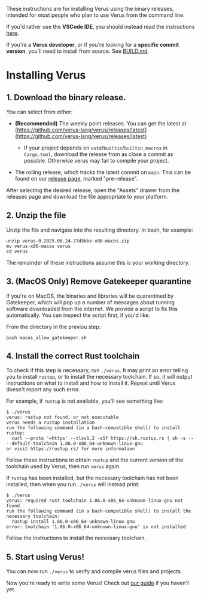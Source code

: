These instructions are for installing Verus using the binary releases, intended for most people who plan to use Verus from the command line.

If you'd rather use the **VSCode IDE**, you should instead read the instructions [here](https://verus-lang.github.io/verus/guide/getting_started_vscode.html).

If you're a **Verus developer**, or if you're looking for a **specific commit version**, you'll need to install from source. See [BUILD.md](./BUILD.md).

# Installing Verus

## 1. Download the binary release.

You can select from either:

 * **(Recommended)** The weekly point releases. You can get the latest at  [https://github.com/verus-lang/verus/releases/latest](https://github.com/verus-lang/verus/releases/latest)
   * If your project depends on `vstd`/`builtin`/`builtin_macros` in `Cargo.toml`, download the release from as close a commit as possible. Otherwise verus may fail to compile your project.

 * The rolling release, which tracks the latest commit on `main`.
   This can be found on our [release page](https://github.com/verus-lang/verus/releases), marked "pre-release".

After selecting the desired release, open the "Assets" drawer from the releases page and download the file appropriate to your platform.

## 2. Unzip the file

Unzip the file and navigate into the resulting directory. In bash, for example:

```
unzip verus-0.2025.06.24.77d5bbe-x86-macos.zip
mv verus-x86-macos verus
cd verus
```

The remainder of these instructions assume this is your working directory.

## 3. (MacOS Only) Remove Gatekeeper quarantine

If you're on MacOS, the binaries and libraries will be quarantined by Gatekeeper, which will pop up a number of messages about running software downloaded from the internet. We provide a script to fix this automatically. You can inspect the script first, if you'd like.

From the directory in the previou step:

```
bash macos_allow_gatekeeper.sh
```

## 4. Install the correct Rust toolchain

To check if this step is necessary, run `./verus`.  It may print an error telling you to install `rustup`, or to install the necessary toolchain. If so, it will output instructions on what to install and how to install it. Repeat until Verus doesn't report any such error.

For example, if `rustup` is not available, you'll see something like:

```
$ ./verus 
verus: rustup not found, or not executable
verus needs a rustup installation
run the following command (in a bash-compatible shell) to install rustup:
  curl --proto '=https' --tlsv1.2 -sSf https://sh.rustup.rs | sh -s -- --default-toolchain 1.86.0-x86_64-unknown-linux-gnu
or visit https://rustup.rs/ for more information
```

Follow these instructions to obtain `rustup` and the current version of the toolchain used by Verus, then run `verus` again.

If `rustup` has been installed, but the necessary toolchain has _not_ been installed, then when you run `./verus` will instead print:

```
$ ./verus
verus: required rust toolchain 1.86.0-x86_64-unknown-linux-gnu not found
run the following command (in a bash-compatible shell) to install the necessary toolchain:
  rustup install 1.86.0-x86_64-unknown-linux-gnu
error: toolchain '1.86.0-x86_64-unknown-linux-gnu' is not installed
```

Follow the instructions to install the necessary toolchain.

## 5. Start using Verus!

You can now run `./verus` to verify and compile verus files and projects.

Now you're ready to write some Verus! Check out [our guide](https://verus-lang.github.io/verus/guide/getting_started.html) if you haven't yet.

